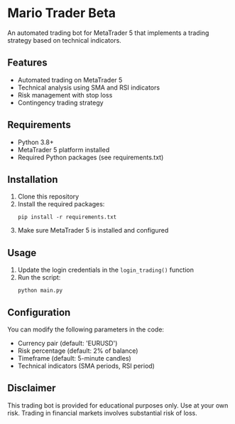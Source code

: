 # Mario Trader Beta

An automated trading bot for MetaTrader 5 that implements a trading strategy based on technical indicators.

## Features

- Automated trading on MetaTrader 5
- Technical analysis using SMA and RSI indicators
- Risk management with stop loss
- Contingency trading strategy

## Requirements

- Python 3.8+
- MetaTrader 5 platform installed
- Required Python packages (see requirements.txt)

## Installation

1. Clone this repository
2. Install the required packages:
   ```
   pip install -r requirements.txt
   ```
3. Make sure MetaTrader 5 is installed and configured

## Usage

1. Update the login credentials in the `login_trading()` function
2. Run the script:
   ```
   python main.py
   ```

## Configuration

You can modify the following parameters in the code:
- Currency pair (default: 'EURUSD')
- Risk percentage (default: 2% of balance)
- Timeframe (default: 5-minute candles)
- Technical indicators (SMA periods, RSI period)

## Disclaimer

This trading bot is provided for educational purposes only. Use at your own risk. Trading in financial markets involves substantial risk of loss. 